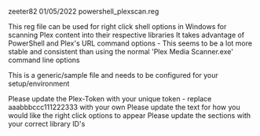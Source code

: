 zeeter82
01/05/2022
powershell_plexscan.reg


This reg file can be used for right click shell options in Windows for scanning Plex content into their respective libraries
It takes advantage of PowerShell and Plex's URL command options - This seems to be a lot more stable and consistent than using
the normal 'Plex Media Scanner.exe' command line options


This is a generic/sample file and needs to be configured for your setup/environment


Please update the Plex-Token with your unique token - replace aaabbbccc111222333 with your own
Please update the text for how you would like the right click options to appear
Please update the sections with your correct library ID's